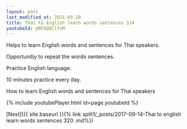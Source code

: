 ```yaml
---
layout: post
last_modified_at: 2021-03-29
title: Thai to English learn words sentences 314 
youtubeId: pRFUQOClfvM
---
```

 
 
Helps to learn English words and sentences for Thai speakers.

Opportunitiy to repeat the words sentences. 

Practice English language. 
 
10 minutes practice every day. 
 
How to learn English words and sentences for Thai speakers 
 
{% include youtubePlayer.html id=page.youtubeId %}
 
 
[Next]({{ site.baseurl }}{% link  split1/_posts/2017-09-14-Thai to english learn words sentences 320 .md%})
 
